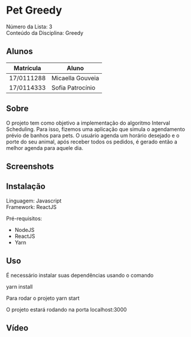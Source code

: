 # Pet Greedy

Número da Lista: 3<br>
Conteúdo da Disciplina: Greedy<br>

## Alunos
|Matrícula | Aluno |
| -- | -- |
| 17/0111288  |  Micaella Gouveia |
| 17/0114333  |  Sofia Patrocínio |

## Sobre
O projeto tem como objetivo a implementação do algoritmo Interval Scheduling. Para isso, fizemos uma aplicação que simula o agendamento prévio de banhos para pets. O usuário agenda um horário desejado e o porte do seu animal, após receber todos os pedidos, é gerado então a melhor agenda para aquele dia.

## Screenshots


## Instalação 
Linguagem: Javascript<br>
Framework: ReactJS<br>

Pré-requisitos:
* NodeJS
* ReactJS
* Yarn

## Uso 
É necessário instalar suas dependências usando o comando

yarn install

Para rodar o projeto
yarn start

O projeto estará rodando na porta localhost:3000

## Vídeo